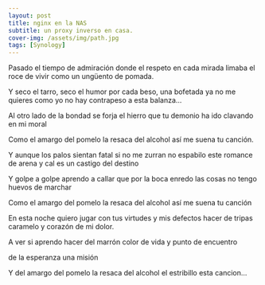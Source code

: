```yaml
---
layout: post
title: nginx en la NAS
subtitle: un proxy inverso en casa.
cover-img: /assets/img/path.jpg
tags: [Synology]
---
```


Pasado el tiempo de admiración
donde el respeto en cada mirada
limaba el roce de vivir
como un ungüento de pomada.

Y seco el tarro, seco el humor
por cada beso, una bofetada
ya no me quieres como yo
no hay contrapeso a esta balanza...

Al otro lado de la bondad
se forja el hierro que tu demonio
ha ido clavando en mi moral

Como el amargo del pomelo
la resaca del alcohol
así me suena tu canción.

Y aunque los palos sientan fatal
si no me zurran no espabilo
este romance de arena y cal
es un castigo del destino

Y golpe a golpe aprendo a callar
que por la boca enredo las cosas
no tengo huevos de marchar

Como el amargo del pomelo
la resaca del alcohol
así me suena tu canción

En esta noche quiero jugar
con tus virtudes y mis defectos
hacer de tripas caramelo
y corazón de mi dolor.

A ver si aprendo hacer del marrón
color de vida y punto de encuentro

de la esperanza una misión

Y del amargo del pomelo
la resaca del alcohol
el estribillo esta cancion... 